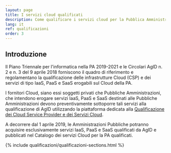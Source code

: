 ```yaml
---
layout: page
title: I servizi cloud qualificati
description: Come qualificare i servizi cloud per la Pubblica Amministrazione.
lang: it
ref: qualificazioni
order: 3
---
```


## Introduzione

Il Piano Triennale per l'informatica nella PA 2019-2021 e le Circolari AgID n.
2 e n. 3 del 9 aprile 2018 forniscono il quadro di riferimento e regolamentano
la qualificazione delle infrastrutture Cloud (CSP) e dei servizi di tipo IaaS,
PaaS e SaaS erogabili sul Cloud della PA.

I fornitori Cloud, siano essi soggetti privati che Pubbliche Amministrazioni,
che intendono erogare servizi IaaS, PaaS e SaaS destinati alle Pubbliche
Amministrazioni devono preventivamente sottoporre tali servizi alla
qualificazione di AgID utilizzando la piattaforma dedicata alla [Qualificazione
dei Cloud Service Provider e dei Servizi Cloud](https://cloud.italia.it/marketplace/supplier/landing/landing_page.html).

A decorrere dal 1 aprile 2019, le Amministrazioni Pubbliche potranno acquisire esclusivamente servizi IaaS, PaaS e SaaS qualificati da AgID e pubblicati nel Catalogo dei servizi Cloud per la PA qualificati.


{% include qualificazioni/qualificazioni-sections.html %}
